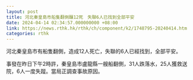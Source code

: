 ```yaml
---
layout: post
title: 河北秦皇島市船隻翻側釀12死　失聯6人已找到全部平安
date: 2024-04-14 02:34:57.000000000 +08:00
link: https://news.rthk.hk/rthk/ch/component/k2/1748795-20240414.htm
categories: rthk
---
```


河北秦皇島市有船隻翻側，造成12人死亡，失聯的6人已經找到，全部平安。

事發在昨日下午2時許，秦皇島市盧龍縣一艘船翻側，31人跌落水，25人獲救送院，6人一度失蹤。當局正調查事故原因。
